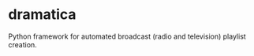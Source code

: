 dramatica
=========

Python framework for automated broadcast (radio and television) playlist creation.

